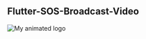 ## Flutter-SOS-Broadcast-Video
![My animated logo](https://res.cloudinary.com/dilzovvfk/image/upload/v1644846318/Screenshot_20220214-203816_srse86.jpg)
